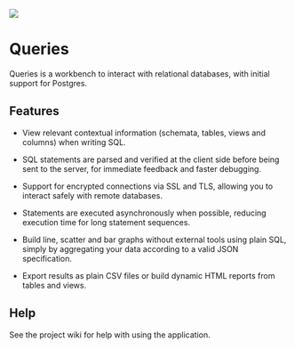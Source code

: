 ![](https://github.com/limads/queries/blob/master/data/icons/hicolor/scalable/apps/com.github.limads.Queries.svg) 

# Queries

Queries is a workbench to interact with relational databases, with initial support for Postgres.
	
## Features

- View relevant contextual information (schemata, tables, views and columns) when writing SQL.

- SQL statements are parsed and verified at the client side before being sent to the server, for immediate feedback and faster debugging.

- Support for encrypted connections via SSL and TLS, allowing you to interact safely with remote databases.

- Statements are executed asynchronously when possible, reducing execution time for long statement sequences.

- Build line, scatter and bar graphs without external tools using plain SQL, simply by aggregating your data according to a valid JSON specification.

- Export results as plain CSV files or build dynamic HTML reports from tables and views.

## Help

See the project wiki for help with using the application.

